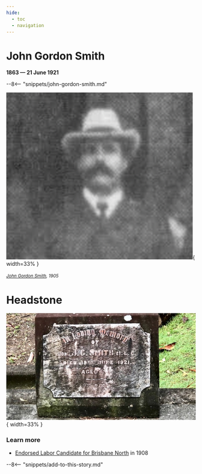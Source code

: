 ```yaml
---
hide:
  - toc
  - navigation
---
```


# John Gordon Smith

**1863 — 21 June 1921**

--8<-- "snippets/john-gordon-smith.md"


![John Gordon Smith](../assets/john-gordon-smith.png){ width=33% }

*<small>[John Gordon Smith](http://nla.gov.au/nla.news-article70815303), 1905</small>*

# Headstone

![John Gordon Smith's headstone](../assets/john-gordon-smith-headstone.jpg){ width=33% }



### Learn more

- [Endorsed Labor Candidate for Brisbane North](https://trove.nla.gov.au/newspaper/article/206483527) in 1908

--8<-- "snippets/add-to-this-story.md"